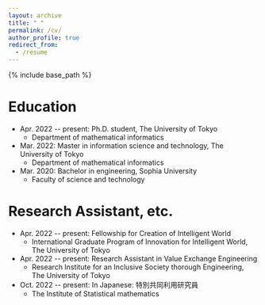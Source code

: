 ```yaml
---
layout: archive
title: " "
permalink: /cv/
author_profile: true
redirect_from:
  - /resume
---
```


{% include base_path %}

Education
======
* Apr. 2022 -- present: Ph.D. student, The University of Tokyo
  * Department of mathematical informatics
* Mar. 2022: Master in information science and technology, The University of Tokyo
  * Department of mathematical informatics
* Mar. 2020: Bachelor in engineering, Sophia University
  * Faculty of science and technology
  

Research Assistant, etc.
======
* Apr. 2022 -- present: Fellowship for Creation of Intelligent World
  * International Graduate Program of Innovation for Intelligent World, The University of Tokyo
* Apr. 2022 -- present: Research Assistant in Value Exchange Engineering
  * Research Institute for an Inclusive Society thorough Engineering, The University of Tokyo
* Oct. 2022 -- present: In Japanese: 特別共同利用研究員
  * The Institute of Statistical mathematics

<!--   
Teaching
======


Awards
======


Others
======
 -->
